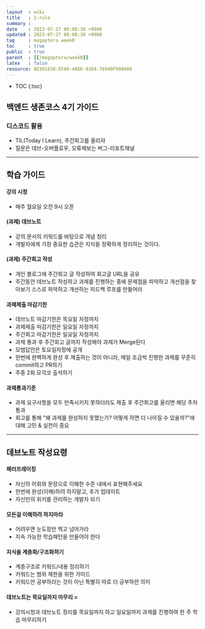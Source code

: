 ```yaml
---
layout  : wiki
title   : 2-rule
summary : 
date    : 2023-07-27 00:08:38 +0900
updated : 2023-07-27 00:08:38 +0900
tag     : megaptera week0
toc     : true
public  : true
parent  : [[/megaptera/week0]]
latex   : false
resource: 8D391830-EFA9-4ADE-91D4-76940F998609
---
```

* TOC
{:toc}

## 백엔드 생존코스 4기 가이드

### 디스코드 활용

- TIL(Today I Learn), 주간회고를 올리자
- 질문은 데브-오버플로우, 오류제보는 버그-리포트채널

---

## 학습 가이드

#### 강의 시청

- 매주 월요일 오전 9시 오픈

#### (과제) 데브노트

- 강의 문서의 키워드를 바탕으로 개념 정리
- 개발자에게 가장 중요한 습관은 지식을 정확하게 정리하는 것이다.

#### (과제) 주간회고 작성

- 개인 블로그에 주간회고 글 작성하여 회고글 URL을 공유
- 주간동안 데브노트 작성하고 과제를 진행하는 중에 문제점을 파악하고 개선점을 찾아보기
스스로 파악하고 개선하는 피드백 루프를 만들어라

#### 과제제출 마감기한

- 데브노트 마감기한은 목요일 자정까지
- 과제제출 마감기한은 일요일 자정까지
- 주간회고 마감기한은 일요일 자정까지
- 과제 통과 후 주간회고 글까지 작성해야 과제가 Merge된다
- 모범답안은 토요일자정에 공개
- 한번에 완벽하게 완성 후 제출하는 것이 아니라, 매일 조금씩 진행한 과제를 꾸준히 commit하고 PR하기
- 주중 2회 모각코 출석하기

#### 과제통과기준

- 과제 요구사항을 모두 만족시키지 못하더라도 제출 후 주간회고를 올리면 해당 주차 통과
- 회고를 통해 "왜 과제를 완성하지 못했는가? 어떻게 하면 더 나아질 수 있을까?"에 대해 고민 & 실천이 중요

---

## 데브노트 작성요령

#### 패러프레이징

- 자신의 어휘와 문장으로 이해한 수준 내에서 표현해주세요
- 한번에 완성(이해)하려 하지말고, 추가 업데이트
- 자신만의 위키를 관리하는 개발자 되기

#### 모든걸 이해하려 하지마라

- 어려우면 눈도장만 찍고 넘어가라
- 지속 가능한 학습패턴을 만들어야 한다

#### 지식을 계층화/구조화하기

- 계층구조로 키워드/내용 정리하기
- 키워드는 범위 제한을 위한 가이드
- 키워드만 공부하라는 것이 아닌 특별히 따로 더 공부하란 의미

#### 데브노트는 목요일까지 마무리 =

- 강의시청과 데브노트 정리를 목요일까지 하고 일요일까지 과제를 진행하여 한 주 학습 마무리하기

